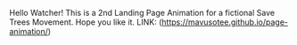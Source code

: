 Hello Watcher! This is a 2nd Landing Page Animation for a fictional Save Trees Movement. Hope you like it.
LINK: (https://mavusotee.github.io/page-animation/)
